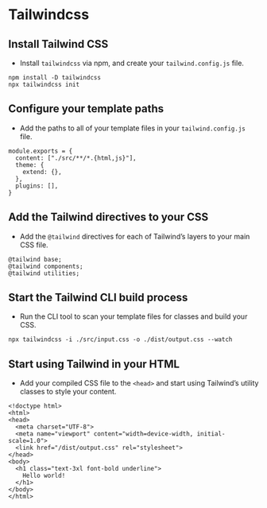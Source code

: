 # Tailwindcss

## Install Tailwind CSS

- Install `tailwindcss` via npm, and create your `tailwind.config.js` file.

```
npm install -D tailwindcss
npx tailwindcss init
```

## Configure your template paths

- Add the paths to all of your template files in your `tailwind.config.js` file.

```
module.exports = {
  content: ["./src/**/*.{html,js}"],
  theme: {
    extend: {},
  },
  plugins: [],
}
```

## Add the Tailwind directives to your CSS

- Add the `@tailwind` directives for each of Tailwind’s layers to your main CSS file.

```
@tailwind base;
@tailwind components;
@tailwind utilities;
```

## Start the Tailwind CLI build process

- Run the CLI tool to scan your template files for classes and build your CSS.

```
npx tailwindcss -i ./src/input.css -o ./dist/output.css --watch
```

## Start using Tailwind in your HTML

- Add your compiled CSS file to the `<head>` and start using Tailwind’s utility classes to style your content.

```
<!doctype html>
<html>
<head>
  <meta charset="UTF-8">
  <meta name="viewport" content="width=device-width, initial-scale=1.0">
  <link href="/dist/output.css" rel="stylesheet">
</head>
<body>
  <h1 class="text-3xl font-bold underline">
    Hello world!
  </h1>
</body>
</html>
```
